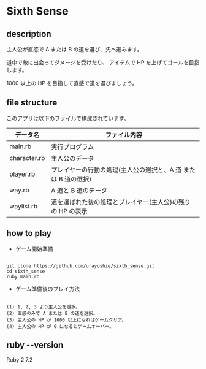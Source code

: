 # Sixth Sense

## description

主人公が直感で A または B の道を選び、先へ進みます。

道中で敵に出会ってダメージを受けたり、
アイテムで HP を上げてゴールを目指します。

1000 以上の HP を目指して直感で道を選びましょう。

## file structure

このアプリは以下のファイルで構成されています。

| データ名     | ファイル内容                                                   |
| ------------ | -------------------------------------------------------------- |
| main.rb      | 実行プログラム                                                 |
| character.rb | 主人公のデータ                                                 |
| player.rb    | プレイヤーの行動の処理(主人公の選択と、A 道 または B 道の選択) |
| way.rb       | A 道と B 道のデータ                                            |
| waylist.rb   | 道を選ばれた後の処理とプレイヤー(主人公)の残りの HP の表示     |

## how to play

- ゲーム開始準備

```

git clone https://github.com/urayoshie/sixth_sense.git
cd sixth_sense
ruby main.rb

```

- ゲーム準備後のプレイ方法

```

(1) 1, 2, 3 より主人公を選択。
(2) 直感のみで A または B の道を選択。
(3) 主人公の HP が 1000 以上になればゲームクリア。
(4) 主人公の HP が 0 になるとゲームオーバー。

```

## ruby --version

Ruby 2.7.2

```

```
